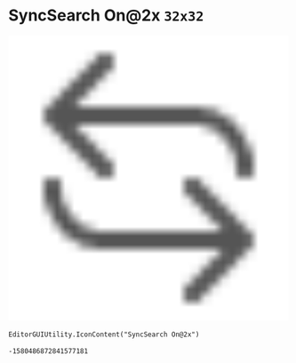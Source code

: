 # SyncSearch On@2x `32x32`
<img src="/img/SyncSearch%20On@2x.png" width=512 height=512>

``` CSharp
EditorGUIUtility.IconContent("SyncSearch On@2x")
```
```
-1580486872841577181
```
